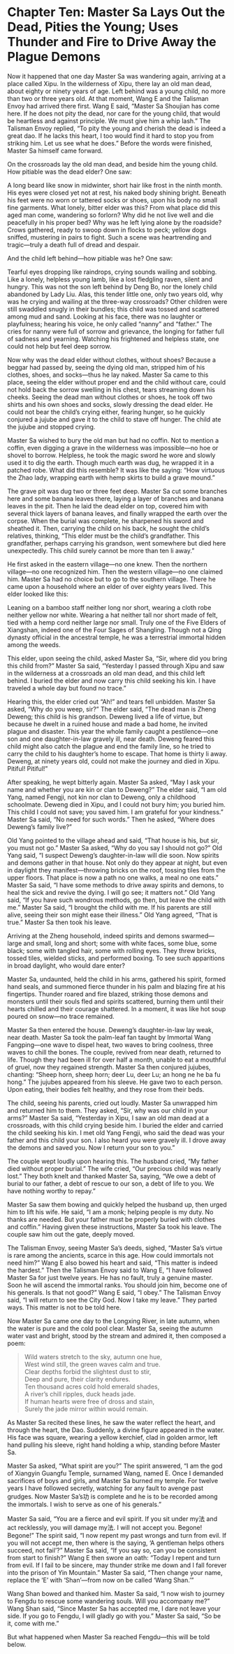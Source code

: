 # Chapter Ten: Master Sa Lays Out the Dead, Pities the Young; Uses Thunder and Fire to Drive Away the Plague Demons

Now it happened that one day Master Sa was wandering again, arriving at a place called Xipu. In the wilderness of Xipu, there lay an old man dead, about eighty or ninety years of age. Left behind was a young child, no more than two or three years old. At that moment, Wang E and the Talisman Envoy had arrived there first. Wang E said, “Master Sa Shoujian has come here. If he does not pity the dead, nor care for the young child, that would be heartless and against principle. We must give him a whip lash.” The Talisman Envoy replied, “To pity the young and cherish the dead is indeed a great dao. If he lacks this heart, I too would find it hard to stop you from striking him. Let us see what he does.” Before the words were finished, Master Sa himself came forward.

On the crossroads lay the old man dead, and beside him the young child. How pitiable was the dead elder? One saw:

A long beard like snow in midwinter, short hair like frost in the ninth month. His eyes were closed yet not at rest, his naked body shining bright. Beneath his feet were no worn or tattered socks or shoes, upon his body no small fine garments. What lonely, bitter elder was this? From what place did this aged man come, wandering so forlorn? Why did he not live well and die peacefully in his proper bed? Why was he left lying alone by the roadside? Crows gathered, ready to swoop down in flocks to peck; yellow dogs sniffed, mustering in pairs to fight. Such a scene was heartrending and tragic—truly a death full of dread and despair.

And the child left behind—how pitiable was he? One saw:

Tearful eyes dropping like raindrops, crying sounds wailing and sobbing. Like a lonely, helpless young lamb, like a lost fledgling raven, silent and hungry. This was not the son left behind by Deng Bo, nor the lonely child abandoned by Lady Liu. Alas, this tender little one, only two years old, why was he crying and wailing at the three-way crossroads? Other children were still swaddled snugly in their bundles; this child was tossed and scattered among mud and sand. Looking at his face, there was no laughter or playfulness; hearing his voice, he only called “nanny” and “father.” The cries for nanny were full of sorrow and grievance, the longing for father full of sadness and yearning. Watching his frightened and helpless state, one could not help but feel deep sorrow.

Now why was the dead elder without clothes, without shoes? Because a beggar had passed by, seeing the dying old man, stripped him of his clothes, shoes, and socks—thus he lay naked. Master Sa came to this place, seeing the elder without proper end and the child without care, could not hold back the sorrow swelling in his chest, tears streaming down his cheeks. Seeing the dead man without clothes or shoes, he took off two shirts and his own shoes and socks, slowly dressing the dead elder. He could not bear the child’s crying either, fearing hunger, so he quickly conjured a jujube and gave it to the child to stave off hunger. The child ate the jujube and stopped crying.

Master Sa wished to bury the old man but had no coffin. Not to mention a coffin, even digging a grave in the wilderness was impossible—no hoe or shovel to borrow. Helpless, he took the magic sword he wore and slowly used it to dig the earth. Though much earth was dug, he wrapped it in a patched robe. What did this resemble? It was like the saying: “How virtuous the Zhao lady, wrapping earth with hemp skirts to build a grave mound.”

The grave pit was dug two or three feet deep. Master Sa cut some branches here and some banana leaves there, laying a layer of branches and banana leaves in the pit. Then he laid the dead elder on top, covered him with several thick layers of banana leaves, and finally wrapped the earth over the corpse. When the burial was complete, he sharpened his sword and sheathed it. Then, carrying the child on his back, he sought the child’s relatives, thinking, “This elder must be the child’s grandfather. This grandfather, perhaps carrying his grandson, went somewhere but died here unexpectedly. This child surely cannot be more than ten li away.”

He first asked in the eastern village—no one knew. Then the northern village—no one recognized him. Then the western village—no one claimed him. Master Sa had no choice but to go to the southern village. There he came upon a household where an elder of over eighty years lived. This elder looked like this:

Leaning on a bamboo staff neither long nor short, wearing a cloth robe neither yellow nor white. Wearing a hat neither tall nor short made of felt, tied with a hemp cord neither large nor small. Truly one of the Five Elders of Xiangshan, indeed one of the Four Sages of Shangling. Though not a Qing dynasty official in the ancestral temple, he was a terrestrial immortal hidden among the weeds.

This elder, upon seeing the child, asked Master Sa, “Sir, where did you bring this child from?” Master Sa said, “Yesterday I passed through Xipu and saw in the wilderness at a crossroads an old man dead, and this child left behind. I buried the elder and now carry this child seeking his kin. I have traveled a whole day but found no trace.”

Hearing this, the elder cried out “Ah!” and tears fell unbidden. Master Sa asked, “Why do you weep, sir?” The elder said, “The dead man is Zheng Deweng; this child is his grandson. Deweng lived a life of virtue, but because he dwelt in a ruined house and made a bad home, he invited plague and disaster. This year the whole family caught a pestilence—one son and one daughter-in-law gravely ill, near death. Deweng feared this child might also catch the plague and end the family line, so he tried to carry the child to his daughter’s home to escape. That home is thirty li away. Deweng, at ninety years old, could not make the journey and died in Xipu. Pitiful! Pitiful!”

After speaking, he wept bitterly again. Master Sa asked, “May I ask your name and whether you are kin or clan to Deweng?” The elder said, “I am old Yang, named Fengji, not kin nor clan to Deweng, only a childhood schoolmate. Deweng died in Xipu, and I could not bury him; you buried him. This child I could not save; you saved him. I am grateful for your kindness.” Master Sa said, “No need for such words.” Then he asked, “Where does Deweng’s family live?”

Old Yang pointed to the village ahead and said, “That house is his, but sir, you must not go.” Master Sa asked, “Why do you say I should not go?” Old Yang said, “I suspect Deweng’s daughter-in-law will die soon. Now spirits and demons gather in that house. Not only do they appear at night, but even in daylight they manifest—throwing bricks on the roof, tossing tiles from the upper floors. That place is now a path no one walks, a meal no one eats.” Master Sa said, “I have some methods to drive away spirits and demons, to heal the sick and revive the dying. I will go see; it matters not.” Old Yang said, “If you have such wondrous methods, go then, but leave the child with me.” Master Sa said, “I brought the child with me. If his parents are still alive, seeing their son might ease their illness.” Old Yang agreed, “That is true.” Master Sa then took his leave.

Arriving at the Zheng household, indeed spirits and demons swarmed—large and small, long and short; some with white faces, some blue, some black; some with tangled hair, some with rolling eyes. They threw bricks, tossed tiles, wielded sticks, and performed boxing. To see such apparitions in broad daylight, who would dare enter?

Master Sa, undaunted, held the child in his arms, gathered his spirit, formed hand seals, and summoned fierce thunder in his palm and blazing fire at his fingertips. Thunder roared and fire blazed, striking those demons and monsters until their souls fled and spirits scattered, burning them until their hearts chilled and their courage shattered. In a moment, it was like hot soup poured on snow—no trace remained.

Master Sa then entered the house. Deweng’s daughter-in-law lay weak, near death. Master Sa took the palm-leaf fan taught by Immortal Wang Fangping—one wave to dispel heat, two waves to bring coolness, three waves to chill the bones. The couple, revived from near death, returned to life. Though they had been ill for over half a month, unable to eat a mouthful of gruel, now they regained strength. Master Sa then conjured jujubes, chanting: “Sheep horn, sheep horn; deer Lu, deer Lu; an hong ne he ba fu hong.” The jujubes appeared from his sleeve. He gave two to each person. Upon eating, their bodies felt healthy, and they rose from their beds.

The child, seeing his parents, cried out loudly. Master Sa unwrapped him and returned him to them. They asked, “Sir, why was our child in your arms?” Master Sa said, “Yesterday in Xipu, I saw an old man dead at a crossroads, with this child crying beside him. I buried the elder and carried the child seeking his kin. I met old Yang Fengji, who said the dead was your father and this child your son. I also heard you were gravely ill. I drove away the demons and saved you. Now I return your son to you.”

The couple wept loudly upon hearing this. The husband cried, “My father died without proper burial.” The wife cried, “Our precious child was nearly lost.” They both knelt and thanked Master Sa, saying, “We owe a debt of burial to our father, a debt of rescue to our son, a debt of life to you. We have nothing worthy to repay.”

Master Sa saw them bowing and quickly helped the husband up, then urged him to lift his wife. He said, “I am a monk; helping people is my duty. No thanks are needed. But your father must be properly buried with clothes and coffin.” Having given these instructions, Master Sa took his leave. The couple saw him out the gate, deeply moved.

The Talisman Envoy, seeing Master Sa’s deeds, sighed, “Master Sa’s virtue is rare among the ancients, scarce in this age. How could immortals not need him?” Wang E also bowed his heart and said, “This matter is indeed the hardest.” Then the Talisman Envoy said to Wang E, “I have followed Master Sa for just twelve years. He has no fault, truly a genuine master. Soon he will ascend the immortal ranks. You should join him, become one of his generals. Is that not good?” Wang E said, “I obey.” The Talisman Envoy said, “I will return to see the City God. Now I take my leave.” They parted ways. This matter is not to be told here.

Now Master Sa came one day to the Longxing River, in late autumn, when the water is pure and the cold pool clear. Master Sa, seeing the autumn water vast and bright, stood by the stream and admired it, then composed a poem:

> Wild waters stretch to the sky, autumn one hue,  
> West wind still, the green waves calm and true.  
> Clear depths forbid the slightest dust to stir,  
> Deep and pure, their clarity endures.  
> Ten thousand acres cold hold emerald shades,  
> A river’s chill ripples, duck heads jade.  
> If human hearts were free of dross and stain,  
> Surely the jade mirror within would remain.

As Master Sa recited these lines, he saw the water reflect the heart, and through the heart, the Dao. Suddenly, a divine figure appeared in the water. His face was square, wearing a yellow kerchief, clad in golden armor, left hand pulling his sleeve, right hand holding a whip, standing before Master Sa.

Master Sa asked, “What spirit are you?” The spirit answered, “I am the god of Xiangyin Guangfu Temple, surnamed Wang, named E. Once I demanded sacrifices of boys and girls, and Master Sa burned my temple. For twelve years I have followed secretly, watching for any fault to avenge past grudges. Now Master Sa’s功 is complete and he is to be recorded among the immortals. I wish to serve as one of his generals.”

Master Sa said, “You are a fierce and evil spirit. If you sit under my法 and act recklessly, you will damage my法. I will not accept you. Begone! Begone!” The spirit said, “I now repent my past wrongs and turn from evil. If you will not accept me, then where is the saying, ‘A gentleman helps others succeed, not fail’?” Master Sa said, “If you say so, can you be consistent from start to finish?” Wang E then swore an oath: “Today I repent and turn from evil. If I fail to be sincere, may thunder strike me down and I fall forever into the prison of Yin Mountain.” Master Sa said, “Then change your name, replace the ‘E’ with ‘Shan’—from now on be called ‘Wang Shan.’”

Wang Shan bowed and thanked him. Master Sa said, “I now wish to journey to Fengdu to rescue some wandering souls. Will you accompany me?” Wang Shan said, “Since Master Sa has accepted me, I dare not leave your side. If you go to Fengdu, I will gladly go with you.” Master Sa said, “So be it, come with me.”

But what happened when Master Sa reached Fengdu—this will be told below.